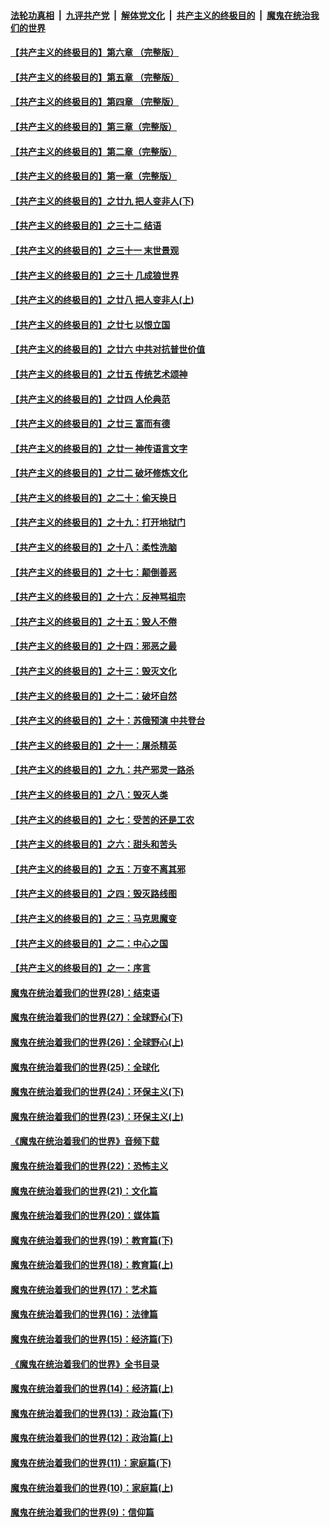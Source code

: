 ####  [法轮功真相](../../../../basic/blob/master/README.md?t=10032201) &nbsp;|&nbsp; [九评共产党](../../../../9ping.md/blob/master/README.md?t=10032201) &nbsp;|&nbsp; [解体党文化](../../../../jtdwh.md/blob/master/README.md?t=10032201)  &nbsp;|&nbsp; [共产主义的终极目的](../../../../gczydzjmd.md/blob/master/README.md?t=10032201) &nbsp;|&nbsp; [魔鬼在统治我们的世界](../../../../mgztzwmdsj.md/blob/master/README.md?t=10032201) 

#### [【共产主义的终极目的】第六章 （完整版）](../pages/nsc422/n11428913.md?t=10032201) 

#### [【共产主义的终极目的】第五章 （完整版）](../pages/nsc422/n11428912.md?t=10032201) 

#### [【共产主义的终极目的】第四章 （完整版）](../pages/nsc422/n11428907.md?t=10032201) 

#### [【共产主义的终极目的】第三章（完整版）](../pages/nsc422/n11428848.md?t=10032201) 

#### [【共产主义的终极目的】第二章（完整版）](../pages/nsc422/n11428831.md?t=10032201) 

#### [【共产主义的终极目的】第一章（完整版）](../pages/nsc422/n11417651.md?t=10032201) 

#### [【共产主义的终极目的】之廿九 把人变非人(下)](../pages/nsc422/n11344140.md?t=10032201) 

#### [【共产主义的终极目的】之三十二 结语](../pages/nsc422/n11360535.md?t=10032201) 

#### [【共产主义的终极目的】之三十一 末世景观](../pages/nsc422/n11351129.md?t=10032201) 

#### [【共产主义的终极目的】之三十 几成狼世界](../pages/nsc422/n11348280.md?t=10032201) 

#### [【共产主义的终极目的】之廿八 把人变非人(上)](../pages/nsc422/n11340492.md?t=10032201) 

#### [【共产主义的终极目的】之廿七 以恨立国](../pages/nsc422/n11336944.md?t=10032201) 

#### [【共产主义的终极目的】之廿六 中共对抗普世价值](../pages/nsc422/n11324785.md?t=10032201) 

#### [【共产主义的终极目的】之廿五 传统艺术颂神](../pages/nsc422/n11296396.md?t=10032201) 

#### [【共产主义的终极目的】之廿四 人伦典范](../pages/nsc422/n11296397.md?t=10032201) 

#### [【共产主义的终极目的】之廿三 富而有德](../pages/nsc422/n11283598.md?t=10032201) 

#### [【共产主义的终极目的】之廿一 神传语言文字](../pages/nsc422/n11263265.md?t=10032201) 

#### [【共产主义的终极目的】之廿二 破坏修炼文化](../pages/nsc422/n11245728.md?t=10032201) 

#### [【共产主义的终极目的】之二十：偷天换日](../pages/nsc422/n11238846.md?t=10032201) 

#### [【共产主义的终极目的】之十九：打开地狱门](../pages/nsc422/n11206376.md?t=10032201) 

#### [【共产主义的终极目的】之十八：柔性洗脑](../pages/nsc422/n11199994.md?t=10032201) 

#### [【共产主义的终极目的】之十七：颠倒善恶](../pages/nsc422/n11179782.md?t=10032201) 

#### [【共产主义的终极目的】之十六：反神骂祖宗](../pages/nsc422/n11166798.md?t=10032201) 

#### [【共产主义的终极目的】之十五：毁人不倦](../pages/nsc422/n11166792.md?t=10032201) 

#### [【共产主义的终极目的】之十四：邪恶之最](../pages/nsc422/n11150249.md?t=10032201) 

#### [【共产主义的终极目的】之十三：毁灭文化](../pages/nsc422/n11135227.md?t=10032201) 

#### [【共产主义的终极目的】之十二：破坏自然](../pages/nsc422/n11135214.md?t=10032201) 

#### [【共产主义的终极目的】之十：苏俄预演 中共登台](../pages/nsc422/n11118424.md?t=10032201) 

#### [【共产主义的终极目的】之十一：屠杀精英](../pages/nsc422/n11118442.md?t=10032201) 

#### [【共产主义的终极目的】之九：共产邪灵一路杀](../pages/nsc422/n11114139.md?t=10032201) 

#### [【共产主义的终极目的】之八：毁灭人类](../pages/nsc422/n11108503.md?t=10032201) 

#### [【共产主义的终极目的】之七：受苦的还是工农](../pages/nsc422/n11101809.md?t=10032201) 

#### [【共产主义的终极目的】之六：甜头和苦头](../pages/nsc422/n11096971.md?t=10032201) 

#### [【共产主义的终极目的】之五：万变不离其邪](../pages/nsc422/n11091285.md?t=10032201) 

#### [【共产主义的终极目的】之四：毁灭路线图](../pages/nsc422/n11086284.md?t=10032201) 

#### [【共产主义的终极目的】之三：马克思魔变](../pages/nsc422/n11061941.md?t=10032201) 

#### [【共产主义的终极目的】之二：中心之国](../pages/nsc422/n11047728.md?t=10032201) 

#### [【共产主义的终极目的】之一：序言](../pages/nsc422/n11086077.md?t=10032201) 

#### [魔鬼在统治着我们的世界(28)：结束语](../pages/nsc422/n10936246.md?t=10032201) 

#### [魔鬼在统治着我们的世界(27)：全球野心(下)](../pages/nsc422/n10928319.md?t=10032201) 

#### [魔鬼在统治着我们的世界(26)：全球野心(上)](../pages/nsc422/n10900318.md?t=10032201) 

#### [魔鬼在统治着我们的世界(25)：全球化](../pages/nsc422/n10788205.md?t=10032201) 

#### [魔鬼在统治着我们的世界(24)：环保主义(下)](../pages/nsc422/n10695307.md?t=10032201) 

#### [魔鬼在统治着我们的世界(23)：环保主义(上)](../pages/nsc422/n10688613.md?t=10032201) 

#### [《魔鬼在统治着我们的世界》音频下载](../pages/nsc422/n10635553.md?t=10032201) 

#### [魔鬼在统治着我们的世界(22)：恐怖主义](../pages/nsc422/n10614727.md?t=10032201) 

#### [魔鬼在统治着我们的世界(21)：文化篇](../pages/nsc422/n10597706.md?t=10032201) 

#### [魔鬼在统治着我们的世界(20)：媒体篇](../pages/nsc422/n10586579.md?t=10032201) 

#### [魔鬼在统治着我们的世界(19)：教育篇(下)](../pages/nsc422/n10564808.md?t=10032201) 

#### [魔鬼在统治着我们的世界(18)：教育篇(上)](../pages/nsc422/n10526970.md?t=10032201) 

#### [魔鬼在统治着我们的世界(17)：艺术篇](../pages/nsc422/n10499093.md?t=10032201) 

#### [魔鬼在统治着我们的世界(16)：法律篇](../pages/nsc422/n10485969.md?t=10032201) 

#### [魔鬼在统治着我们的世界(15)：经济篇(下)](../pages/nsc422/n10469975.md?t=10032201) 

#### [《魔鬼在统治着我们的世界》全书目录](../pages/nsc422/n10464261.md?t=10032201) 

#### [魔鬼在统治着我们的世界(14)：经济篇(上)](../pages/nsc422/n10457370.md?t=10032201) 

#### [魔鬼在统治着我们的世界(13)：政治篇(下)](../pages/nsc422/n10448270.md?t=10032201) 

#### [魔鬼在统治着我们的世界(12)：政治篇(上)](../pages/nsc422/n10444576.md?t=10032201) 

#### [魔鬼在统治着我们的世界(11)：家庭篇(下)](../pages/nsc422/n10440961.md?t=10032201) 

#### [魔鬼在统治着我们的世界(10)：家庭篇(上)](../pages/nsc422/n10435448.md?t=10032201) 

#### [魔鬼在统治着我们的世界(9)：信仰篇](../pages/nsc422/n10432159.md?t=10032201) 

